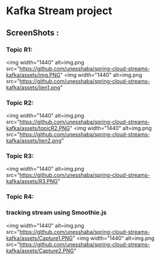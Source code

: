 # Kafka Stream project

## ScreenShots :

### Topic R1: 
<img width="1440" alt=img.png src="https://github.com/unesshaba/spring-cloud-streams-kafka/assets/img.PNG"
<img width="1440" alt=img.png src="https://github.com/unesshaba/spring-cloud-streams-kafka/assets/lien1.png"
### Topic R2: 
<img width="1440" alt=img.png src="https://github.com/unesshaba/spring-cloud-streams-kafka/assets/topicR2.PNG"
<img width="1440" alt=img.png src="https://github.com/unesshaba/spring-cloud-streams-kafka/assets/lien2.png"
### Topic R3: 
<img width="1440" alt=img.png src="https://github.com/unesshaba/spring-cloud-streams-kafka/assets/R3.PNG"
### Topic R4: 
### tracking stream using Smoothie.js 
<img width="1440" alt=img.png src="https://github.com/unesshaba/spring-cloud-streams-kafka/assets/Capture1.PNG"
<img width="1440" alt=img.png src="https://github.com/unesshaba/spring-cloud-streams-kafka/assets/Capture2.PNG"